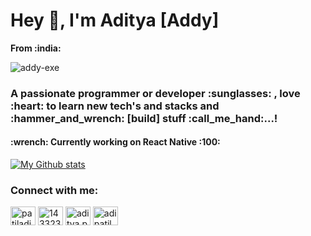 <h1 align="left">Hey 👋, I'm Aditya [Addy]</h1>
<h4 align="left" style="display: inline">From :india:</h4><p align="left"><img src="https://komarev.com/ghpvc/?username=addy-exe&label=Profile%20views&color=0e75b6&style=flat" alt="addy-exe" /></p>
<h3 align="left">A passionate programmer or developer :sunglasses: , love :heart: to learn new tech's and stacks and :hammer_and_wrench: [build] stuff :call_me_hand:...!</h3>

<h4 align="left">:wrench: Currently working on React Native :100:</h4>


[![My Github stats](https://github-readme-stats.vercel.app/api?username=Addy-exe&count_private=true&show_icons=true&theme=radical&hide_rank=false)](https://github.com/anuraghazra/github-readme-stats)


<!--<p><img align="center" src="https://github-readme-stats.vercel.app/api/top-langs?username=addy-exe&show_icons=true&locale=en&layout=compact" alt="addy-exe" /></p><p><img align="center" src="https://github-readme-streak-stats.herokuapp.com/?user=addy-exe&" alt="addy-exe" /></p>-->


<h3 align="left">Connect with me:</h3><p align="left">
<a href="https://linkedin.com/in/patiladi" target="blank"><img align="center" src="https://raw.githubusercontent.com/rahuldkjain/github-profile-readme-generator/master/src/images/icons/Social/linked-in-alt.svg" alt="patiladi" height="30" width="40" /></a>
<a href="https://stackoverflow.com/users/14332346" target="blank"><img align="center" src="https://raw.githubusercontent.com/rahuldkjain/github-profile-readme-generator/master/src/images/icons/Social/stack-overflow.svg" alt="14332346" height="30" width="40" /></a>
<a href="https://instagram.com/aditya.p_____" target="blank"><img align="center" src="https://raw.githubusercontent.com/rahuldkjain/github-profile-readme-generator/master/src/images/icons/Social/instagram.svg" alt="aditya.p_____" height="30" width="40" /></a>
<a href="https://www.hackerrank.com/adipatil011" target="blank"><img align="center" src="https://raw.githubusercontent.com/rahuldkjain/github-profile-readme-generator/master/src/images/icons/Social/hackerrank.svg" alt="adipatil011" height="30" width="40" /></a>
</p>

<!--[![Top Langs](https://github-readme-stats.vercel.app/api/top-langs/?username=Addy-exe)](https://github.com/anuraghazra/github-readme-stats)-->
